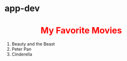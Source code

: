 # app-dev
<html>
<head>
</head>
<body>
  <center><h1 style="color:red">My Favorite Movies</h1></center>
  <ol>
    <li>Beauty and the Beast</li>
    <li>Peter Pan</li>
    <li>Cinderella</li>
</body>

</html>
